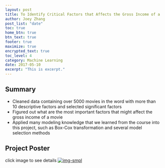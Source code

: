 ```yaml
---
layout: post
title: To Identify Critical Factors that Affects the Gross Income of a Movie
author: Joey Zhang
post_list: "date"
toc: true
home_btn: true
btn_text: true
footer: true
maximize: true
encrypted_text: true
toc_level: 4
category: Machine Learning
date: 2017-05-10
excerpt: "This is excerpt."
---
```


## Summary
* Cleaned data containing over 5000 movies in the word with more than 10 descriptive factors and selected significant factors
* Figured out what are the most important factors that might affect the gross income of a movie
* Applied many modeling knowledge that we learned from the course into this project, such as Box-Cox transformation and several model selection methods

## Project Poster
click image to see details
<a href="https://o365coloradoedu-my.sharepoint.com/personal/huzh1658_colorado_edu/Documents/produce-high-profit.pdf?&originalPath=aHR0cHM6Ly9vMzY1Y29sb3JhZG9lZHUtbXkuc2hhcmVwb2ludC5jb20vOmI6L2cvcGVyc29uYWwvaHV6aDE2NThfY29sb3JhZG9fZWR1L0VSQ0hTSzZhTnJaTW5EMllLNTJOTC1jQlU0V2RrTWZORUYtNDdoYWxuT19jaFE_cnRpbWU9a2RhS2dzcnMxMGc" target="_blank">
![img-smpl]({{site.url}}{{site.baseurl}}{{site.assets_path}}/img/poster.png)
</a>
